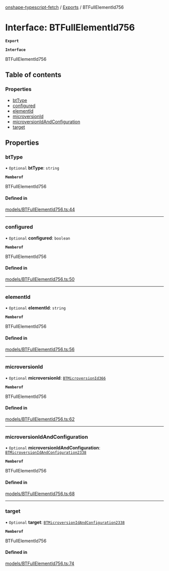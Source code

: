 [onshape-typescript-fetch](../README.md) / [Exports](../modules.md) / BTFullElementId756

# Interface: BTFullElementId756

**`Export`**

**`Interface`**

BTFullElementId756

## Table of contents

### Properties

- [btType](BTFullElementId756.md#bttype)
- [configured](BTFullElementId756.md#configured)
- [elementId](BTFullElementId756.md#elementid)
- [microversionId](BTFullElementId756.md#microversionid)
- [microversionIdAndConfiguration](BTFullElementId756.md#microversionidandconfiguration)
- [target](BTFullElementId756.md#target)

## Properties

### btType

• `Optional` **btType**: `string`

**`Memberof`**

BTFullElementId756

#### Defined in

[models/BTFullElementId756.ts:44](https://github.com/toebes/onshape-typescript-fetch/blob/3e11ae1/models/BTFullElementId756.ts#L44)

___

### configured

• `Optional` **configured**: `boolean`

**`Memberof`**

BTFullElementId756

#### Defined in

[models/BTFullElementId756.ts:50](https://github.com/toebes/onshape-typescript-fetch/blob/3e11ae1/models/BTFullElementId756.ts#L50)

___

### elementId

• `Optional` **elementId**: `string`

**`Memberof`**

BTFullElementId756

#### Defined in

[models/BTFullElementId756.ts:56](https://github.com/toebes/onshape-typescript-fetch/blob/3e11ae1/models/BTFullElementId756.ts#L56)

___

### microversionId

• `Optional` **microversionId**: [`BTMicroversionId366`](BTMicroversionId366.md)

**`Memberof`**

BTFullElementId756

#### Defined in

[models/BTFullElementId756.ts:62](https://github.com/toebes/onshape-typescript-fetch/blob/3e11ae1/models/BTFullElementId756.ts#L62)

___

### microversionIdAndConfiguration

• `Optional` **microversionIdAndConfiguration**: [`BTMicroversionIdAndConfiguration2338`](BTMicroversionIdAndConfiguration2338.md)

**`Memberof`**

BTFullElementId756

#### Defined in

[models/BTFullElementId756.ts:68](https://github.com/toebes/onshape-typescript-fetch/blob/3e11ae1/models/BTFullElementId756.ts#L68)

___

### target

• `Optional` **target**: [`BTMicroversionIdAndConfiguration2338`](BTMicroversionIdAndConfiguration2338.md)

**`Memberof`**

BTFullElementId756

#### Defined in

[models/BTFullElementId756.ts:74](https://github.com/toebes/onshape-typescript-fetch/blob/3e11ae1/models/BTFullElementId756.ts#L74)
